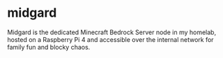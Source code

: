# midgard
Midgard is the dedicated Minecraft Bedrock Server node in my homelab, hosted on a Raspberry Pi 4 and accessible over the internal network for family fun and blocky chaos.
